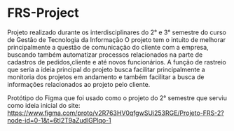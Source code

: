 # FRS-Project

Projeto realizado durante os interdisciplinares do 2° e 3° semestre do curso de Gestão de Tecnologia da Informação O projeto tem o intuito de melhorar principalmente a questão de comunicação do cliente com a empresa, buscando também automatizar processos relacionados na parte de cadastros de pedidos,cliente e até novos funcionários.
A função de rastreio que seria a ideia principal do projeto busca facilitar principalmente a monitoria dos projetos em andamento e também facilitar a busca de informações relacionados ao projeto pelo cliente.



Protótipo do Figma que foi usado como o projeto do 2° semestre que serviu como ideia inicial do site: 
https://www.figma.com/proto/v2R763HV0qfgwSUi253RGE/Projeto-FRS-2?node-id=0-1&t=6tI2T9aZudlGPlqo-1
